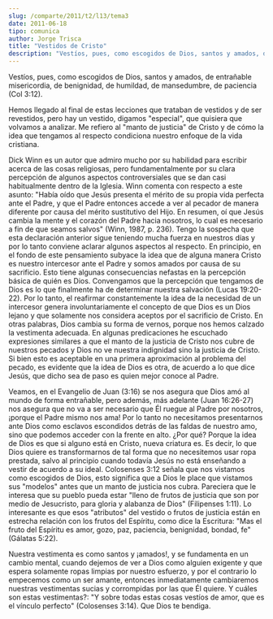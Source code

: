 ```yaml
---
slug: /comparte/2011/t2/l13/tema3
date: 2011-06-18
tipo: comunica
author: Jorge Trisca
title: "Vestidos de Cristo"
description: "Vestíos, pues, como escogidos de Dios, santos y amados, de entrañable  misericordia, de benignidad, de humildad, de mansedumbre, de paciencia (Col  3:12). Hemos llegado al final de estas lecciones que trataban de vestidos y de  ser revestidos, pero hay un vestido, digamos “esp..."
---
```


Vestíos, pues, como escogidos de Dios, santos y amados, de entrañable misericordia, de benignidad, de humildad, de mansedumbre, de paciencia (Col 3:12).

Hemos llegado al final de estas lecciones que trataban de vestidos y de ser revestidos, pero hay un vestido, digamos "especial", que quisiera que volvamos a analizar. Me refiero al "manto de justicia" de Cristo y de cómo la idea que tengamos al respecto condiciona nuestro enfoque de la vida cristiana.

Dick Winn es un autor que admiro mucho por su habilidad para escribir acerca de las cosas religiosas, pero fundamentalmente por su clara percepción de algunos aspectos controversiales que se dan casi habitualmente dentro de la Iglesia. Winn comenta con respecto a este asunto: "Había oído que Jesús presenta el mérito de su propia vida perfecta ante el Padre, y que el Padre entonces accede a ver al pecador de manera diferente por causa del mérito sustitutivo del Hijo. En resumen, oí que Jesús cambia la mente y el corazón del Padre hacia nosotros, lo cual es necesario a fin de que seamos salvos" (Winn, 1987, p. 236). Tengo la sospecha que esta declaración anterior sigue teniendo mucha fuerza en nuestros días y por lo tanto conviene aclarar algunos aspectos al respecto. En principio, en el fondo de este pensamiento subyace la idea que de alguna manera Cristo es nuestro intercesor ante el Padre y somos amados por causa de su sacrificio. Esto tiene algunas consecuencias nefastas en la percepción básica de quién es Dios. Convengamos que la percepción que tengamos de Dios es lo que finalmente ha de determinar nuestra salvación (Lucas 19:20-22). Por lo tanto, el reafirmar constantemente la idea de la necesidad de un intercesor genera involuntariamente el concepto de que Dios es un Dios lejano y que solamente nos considera aceptos por el sacrificio de Cristo. En otras palabras, Dios cambia su forma de vernos, porque nos hemos calzado la vestimenta adecuada. En algunas predicaciones he escuchado expresiones similares a que el manto de la justicia de Cristo nos cubre de nuestros pecados y Dios no ve nuestra indignidad sino la justicia de Cristo. Si bien esto es aceptable en una primera aproximación al problema del pecado, es evidente que la idea de Dios es otra, de acuerdo a lo que dice Jesús, que dicho sea de paso es quien mejor conoce al Padre.

Veamos, en el Evangelio de Juan (3:16) se nos asegura que Dios amó al mundo de forma entrañable, pero además, más adelante (Juan 16:26-27) nos asegura que no va a ser necesario que Él ruegue al Padre por nosotros, ¡porque el Padre mismo nos ama! Por lo tanto no necesitamos presentarnos ante Dios como esclavos escondidos detrás de las faldas de nuestro amo, sino que podemos acceder con la frente en alto. ¿Por qué? Porque la idea de Dios es que si alguno está en Cristo, nueva criatura es. Es decir, lo que Dios quiere es transformarnos de tal forma que no necesitemos usar ropa prestada, salvo al principio cuando todavía Jesús no está enseñando a vestir de acuerdo a su ideal. Colosenses 3:12 señala que nos vistamos como escogidos de Dios, esto significa que a Dios le place que vistamos sus "modelos" antes que un manto de justicia nos cubra. Pareciera que le interesa que su pueblo pueda estar "lleno de frutos de justicia que son por medio de Jesucristo, para gloria y alabanza de Dios" (Filipenses 1:11). Lo interesante es que esos "atributos" del vestido o frutos de justicia están en estrecha relación con los frutos del Espíritu, como dice la Escritura: "Mas el fruto del Espíritu es amor, gozo, paz, paciencia, benignidad, bondad, fe" (Gálatas 5:22).

Nuestra vestimenta es como santos y ¡amados!, y se fundamenta en un cambio mental, cuando dejemos de ver a Dios como alguien exigente y que espera solamente ropas limpias por nuestro esfuerzo, y por el contrario lo empecemos como un ser amante, entonces inmediatamente cambiaremos nuestras vestimentas sucias y corrompidas por las que Él quiere. Y cuáles son estas vestimentas?: "Y sobre todas estas cosas vestíos de amor, que es el vínculo perfecto" (Colosenses 3:14). Que Dios te bendiga.
